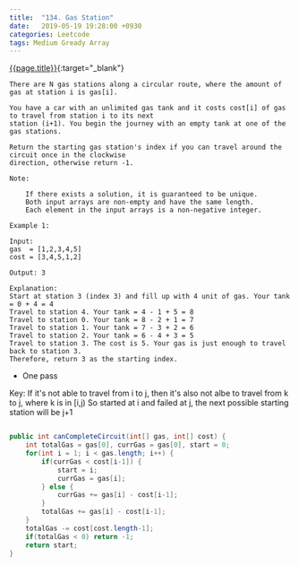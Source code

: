 ```yaml
---
title:  "134. Gas Station"
date:   2019-05-19 19:28:00 +0930
categories: Leetcode
tags: Medium Gready Array
---
```


[{{page.title}}](https://leetcode.com/problems/gas-station/){:target="_blank"}

    There are N gas stations along a circular route, where the amount of gas at station i is gas[i].

    You have a car with an unlimited gas tank and it costs cost[i] of gas to travel from station i to its next
    station (i+1). You begin the journey with an empty tank at one of the gas stations.

    Return the starting gas station's index if you can travel around the circuit once in the clockwise
    direction, otherwise return -1.

    Note:

        If there exists a solution, it is guaranteed to be unique.
        Both input arrays are non-empty and have the same length.
        Each element in the input arrays is a non-negative integer.

    Example 1:

    Input:
    gas  = [1,2,3,4,5]
    cost = [3,4,5,1,2]

    Output: 3

    Explanation:
    Start at station 3 (index 3) and fill up with 4 unit of gas. Your tank = 0 + 4 = 4
    Travel to station 4. Your tank = 4 - 1 + 5 = 8
    Travel to station 0. Your tank = 8 - 2 + 1 = 7
    Travel to station 1. Your tank = 7 - 3 + 2 = 6
    Travel to station 2. Your tank = 6 - 4 + 3 = 5
    Travel to station 3. The cost is 5. Your gas is just enough to travel back to station 3.
    Therefore, return 3 as the starting index.


* One pass

Key: If it's not able to travel from i to j, then it's also not albe to travel from k to j, where k is in [i,j)
So started at i and failed at j, the next possible starting station will be j+1

```java

public int canCompleteCircuit(int[] gas, int[] cost) {
    int totalGas = gas[0], currGas = gas[0], start = 0;
    for(int i = 1; i < gas.length; i++) {
        if(currGas < cost[i-1]) {
            start = i;
            currGas = gas[i];
        } else {
            currGas += gas[i] - cost[i-1];
        }
        totalGas += gas[i] - cost[i-1];
    }
    totalGas -= cost[cost.length-1];
    if(totalGas < 0) return -1;
    return start;
}
```
